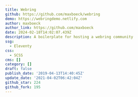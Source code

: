 ```yaml
---
title: Webring
github: https://github.com/maxboeck/webring
demo: https://webringdemo.netlify.com
author: maxboeck
author_link: https://github.com/maxboeck
date: 2024-02-18T14:02:07.439Z
description: A boilerplate for hosting a webring community
ssg:
  - Eleventy
css:
  - SCSS
cms: []
category: []
draft: false
publish_date: '2019-04-13T14:40:45Z'
update_date: '2021-04-02T06:42:04Z'
github_star: 224
github_fork: 195
---
```

